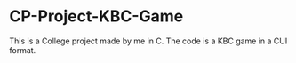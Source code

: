 # CP-Project-KBC-Game
This is a College project made by me in C. The code is a KBC game in a CUI format.
